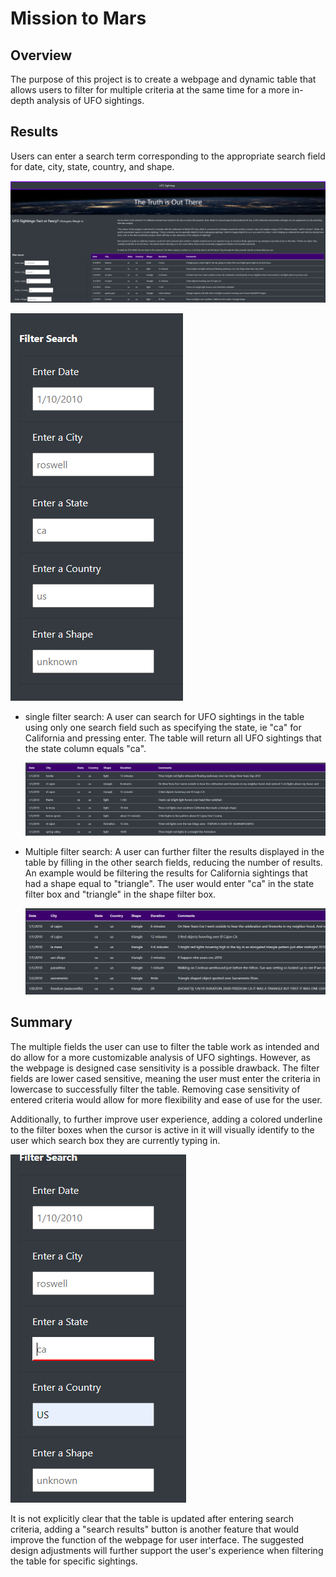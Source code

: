 
# Mission to Mars


## Overview

The purpose of this project is to create a webpage and dynamic table that allows users to filter for multiple criteria at the same time for a more in-depth analysis of UFO sightings. 


## Results

Users can enter a search term corresponding to the appropriate search field for date, city, state, country, and shape.

![image](https://github.com/courtneysims/UFOs/blob/2eb2d098d6a9934b686e62367406db6f2b3bde8f/Resources/webpage_snapshot.PNG)

![image](https://github.com/courtneysims/UFOs/blob/70cc17ee1aebce48a551572996727e14afff0934/Resources/filter_search.PNG)

- single filter search:
    A user can search for UFO sightings in the table using only one search field such as specifying the state, ie "ca" for California and pressing enter. The table will return all UFO sightings that the state column equals "ca".
    
    ![image](https://github.com/courtneysims/UFOs/blob/c39851bd045e9648724fec5772058e52f39ce780/Resources/one_filter_search.PNG)
    
- Multiple filter search:
    A user can further filter the results displayed in the table by filling in the other search fields, reducing the number of results. An example would be filtering the results for California sightings that had a shape equal to "triangle". The user would enter "ca" in the state filter box and "triangle" in the shape filter box.
    
   
    ![image](https://github.com/courtneysims/UFOs/blob/f84096791c5e2b89eca62b5ba5a44f35325ec91a/Resources/mult_filter_search.PNG)
    

## Summary

The multiple fields the user can use to filter the table work as intended and do allow for a more customizable analysis of UFO sightings. However, as the webpage is designed case sensitivity is a possible drawback. The filter fields are lower cased sensitive, meaning the user must enter the criteria in lowercase to successfully filter the table. Removing case sensitivity of entered criteria would allow for more flexibility and ease of use for the user. 

Additionally, to further improve user experience, adding a colored underline to the filter boxes when the cursor is active in it will visually identify to the user which search box they are currently typing in. 

![image](https://github.com/courtneysims/UFOs/blob/f84096791c5e2b89eca62b5ba5a44f35325ec91a/Resources/active_search_field.PNG)


It is not explicitly clear that the table is updated after entering search criteria, adding a "search results" button is another feature that would improve the function of the webpage for user interface. The suggested design adjustments will further support the user's experience when filtering the table for specific sightings.








